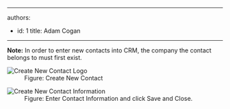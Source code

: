 

---
authors:
  - id: 1
    title: Adam Cogan
---




<span class='intro'> <strong>Note&#58;</strong> In order to enter new contacts into CRM, the company the contact belongs to
 must first exist. </span>

<dl class="goodImage">
          <dt>
            <img src="/Communication/RulesToBetterCRMForUsers/PublishingImages/createNewContact.gif" alt="Create New Contact Logo" />
          </dt>
          <dd>
            Figure&#58; Create New Contact
          </dd>
        </dl>
        <dl class="goodImage">
          <dt>
            <img src="/Communication/RulesToBetterCRMForUsers/PublishingImages/NewContactEnterInformation.gif" alt="Create New Contact Information" />
          </dt>
          <dd>
            Figure&#58; Enter Contact Information and click Save and Close.
          </dd>
        </dl>



